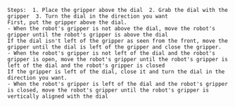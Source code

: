 
    Steps:  1. Place the gripper above the dial  2. Grab the dial with the gripper  3. Turn the dial in the direction you want 
    First, put the gripper above the dial.
    - When the robot's gripper is not above the dial, move the robot's gripper until the robot's gripper is above the dial
    If the dial isn't left of the gripper as seen from the front, move the gripper until the dial is left of the gripper and close the gripper.
    - When the robot's gripper is not left of the dial and the robot's gripper is open, move the robot's gripper until the robot's gripper is left of the dial and the robot's gripper is closed
    If the gripper is left of the dial, close it and turn the dial in the direction you want.
    - When the robot's gripper is left of the dial and the robot's gripper is closed, move the robot's gripper until the robot's gripper is vertically aligned with the dial